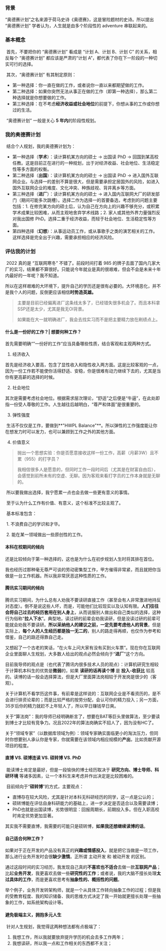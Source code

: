 ### 背景

​	“奥德赛计划”之名来源于荷马史诗《奥德赛》，这是冒险题材的史诗。所以提出 “奥德赛计划” 学者认为，人生就是由多个阶段性的 adventure 串联起来的。



### 基本概念

​	首先，不要把你的 “奥德赛计划” 看成是 “计划 A、计划 B、计划 C” 的关系，相反每个 “奥德赛计划” 都应该是严肃的“计划 A”，都代表了你在下一阶段的一种切实可行的选择。

​	其次，“奥德赛计划” 有其制定原则：

*   第一种选择：你一直在做的工作，或者说你一直以来都期望做的工作。
*   第二种选择：如果你突然无法从事正在做的工作（即第一种选择），那么第二种选择就是你想要做的工作。
*   第三种选择：在不考虑**经济收益或社会地位**的前提下，你想从事的工作或你想过的生活。

​	“奥德赛计划” 一般是关心 **5 年内**的阶段性规划。



### 我的奥德赛计划

​	结合个人规划，我的奥德赛计划为：

*   第一种选择（**学术**）：读计算机某方向的硕士 -> 出国读 PhD -> 回国到某高校任教。这是目前正在进行的一种规划，出于对经济收益、社会地位、生活稳定性等多方面的权衡。
*   第二种选择（**出国**）：读计算机某方向的硕士 -> 出国读 PhD -> 进入国外互联网企业。与选择一的差别不算是很大，但是需要承担定居国外的风险，如进入国外互联网企业的难度、文化冲突、种族歧视、背井离乡等方面。
*   第三种选择（**进厂**）：读计算机某方向的硕士 -> 进入国内互联网大厂的研发部门（期间可能多次跳槽）。选择二作为选择一的首要备选，考虑到的问题主要包括：1. 在修完某方向的硕士后，认为自己在方向上的兴趣不够充分，或积累学术成果比较困难，从而主观地舍弃学术线路；2. 家人或其他外界力量强烈反对我出国修 PhD。选择二重于经济收益，而轻于社会地位、生活稳定性等方面。
*   第四种选择（**幻想**）：从事运动员工作，或从事歌手之类的演艺相关的工作。这样选择是完全出于兴趣，需要承担相应的经济风险。



### 评估我的计划

​	2022 真的是 “互联网寒冬” 不错了。前段时间打着 985 的牌子去面了国内几家大厂的实习，结果都不算很好。只能说今年就业是真的很艰难，但会不会是未来十年内最好的一年呢？我不知道。

​	所以在这样艰难的大环境下，提升自己的学历还是很有必要的。大环境恶化，并不是我个人的问题，反倒更应该相信**时势造英雄。**

>主要是目前已经偏离进厂这条线太多了，已经错失很多机会了。而且本科拿SSP还是太少，尤其是我无OI背景。
>
>如果能在大一就明确进厂，我会去找实习而不是把主要精力放在刷绩点上。



#### 什么是一份好的工作？| 想要何种工作？

​	首先需要明确“”一份好的工作“应当具备哪些性质，结合客观和主观两种方式。

1. 经济收入

​	首先是经济收入要高，包含了显性收入和隐性收入两方面。这是比较客观的一点，因为一份工作若不能使你活得舒适、安稳，你是很难有动力继续下去的，尤其是当你有更高薪的选择的时候。

2. 社会地位

​	其次是需要考虑社会地位。根据需求层次理论，“舒适”之后便是“牛逼”，在此处即指一份受人尊敬的工作。人生越往后越明白，“尊严和体面”是很重要的。

3. 弹性强度

​	生活不仅仅是工作，要做到**"HWPL Balance"**。所以弹性的工作强度能让你在想发力时可以发力，也可以兼顾到工作之外的其他方面。

4. 价值意义

> 抛出一个思想实验：你是否愿意接收这样一份工作，高薪（月薪3W）且不累（955）的打字员？
>
> 我相信很多人是愿意的，但同时工作一段时间后（尤其是在财富自由后），会感觉到前所未有的空虚、无聊。因为客观来看打字员的工作本身就是无聊的。

​	所以要我做出选择，我宁愿累一点也会去做一些更有意义的事情。

​	至于认为什么工作有价值、有意义，这个标准不比较主观了。

​	基本标准包含：

​		1. 不浪费自己的学识和才华。

​		2. 能在某一领域做出一些原创性的工作。





#### 本科在校期间的倾向

​	还是比较倾向于第一种选择的，这也是为什么在初步规划人生时将其排在首位。

​	我也经历过那种毫无尊严可谈的劳动密集型工作，甲方催得非常紧，而且就把你当做是一台工作机器。所以我非常厌恶这种性质的工作。



#### 腾讯实习期间的倾向

​	腾讯实习期间，为什么总有人劝我不要读研直接工作（甚至会有人非常激进地持反对态度）。倒不是说这些人坏，而是，可能他们比较现实以及认知有限。**人们往往会将自己过去的经历套用在别人身上**，从而说服别人做出和自己类似的选择，这种行为俗称“**拉人下水**”。典型地，读过研的前辈会劝我读研，但是没读过研的前辈可能就会劝我不要读研。**所以采纳他人的建议之前，一定先要考虑他人的背景**。但是实际上，**每个人的人生经历都是独一无二的**，别人的路走得再顺，也仅作为参考和借鉴，自己的路还得靠自己走。

​	又想起了一个古老的笑话，“在火车上问大家有没有买到火车票”。现在你在互联网企业里面聊人生规划，大多数人给出的观点必然会倾向于“**进厂**”这个方向。

​	目前我导师的观点是（也代表了腾讯内很多技术人员的观点）：计算机研究生相较于计算机本科生的优势是**微弱**的，如果 **读研的话再读个博** 是 **投入-收获比** 较高的。读博的话一般会选择算法，但是大厂里面算法岗相较于开发岗是很少的（客观）。

​	关于计算机不看学历这件事，有前辈是这样说的：互联网企业是不看资历的，是不会进行排资论辈的；而是比较严格的按劳分配，会认可你的精力投入；另一方面，35岁后你的精力就赶不上年轻人了，所以早日赚钱早日爽。

​	关于“算法岗”：我的导师已经明确断言了，想要在BAT等巨头里做算法，至少要读到博士才比较有竞争力。况且2022年的算法岗确实不招人了，因为没有HC了。

​	关于“领域专家”（以数据库领域为例）：领域专家确实面临更小的淘汰压力，但同时你想要别人承认你是专家，你就需要在该领域内相应规模的**产出**，比如贡献开源项目的程度。



#### 直博 VS. 硕博连读 VS. 硕转博 VS. PhD

​	能读博士肯定是最好，但是一段愉快的博士经历取决于 **研究方向、博士导师、科研环境** 等诸多因素，让一个本科生来考虑并作出决定是比较困难的。

​	目前倾向于“**硕转博**”的方式，主要观点：

- 直博存在较大风险，尤其是针对本科无科研经历的同学，这一点是公认的；
- 硕转博能在评估自身科研能力的基础上，进一步决定是否适合以及需要读博；
- PhD也就是出国读博，劣势很明显：回报周期长，前期投入多。但在入职高校时肯定优势更加显著。

​	其实我不需要直博，我需要的可能只是硕转博，**如果我还想继续读博的话**。





#### 自己适合何种工作？

​	如果对于正在开发的产品没有真正的**兴趣或情感投入**，就是把它当做是一项工作，那么进行业务开发时会很**缺少激情**。正所谓 主动开发 和 被动开发 的区别。

​	通过这段时间的实习经历，我发现自己真的**不喜欢也不适合**去做一款**互联网产品**；比起**业务开发**，我更喜欢去做一些**研究性的工作**；或者说，我的大脑不擅长处理**太过具体的工作**，而是更喜欢思考有**抽象性的、概括性的问题**。

​	举个例子，业务开发转架构师，就是一个从具体工作转向抽象工作的过程；但是我的受教育程度、我的知识储备、我的思维方式决定了我一开始就更擅长处理一些抽象的工作，如系统架构设计等。

 

#### 避免极端主义，拥抱多元人生

​	针对人生规划，我觉得这两种想法都有点极端了：

1. 我想工作，所以我就要放弃提升学历的机会去多工作两年；
2. 我想读研，所以我一点和工作相关的东西都不关注；
